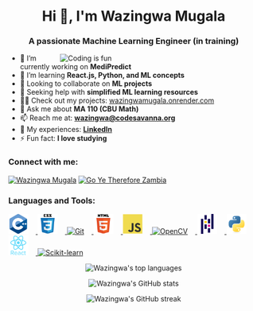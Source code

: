 <h1 align="center">Hi 👋, I'm Wazingwa Mugala</h1>
<h3 align="center">A passionate Machine Learning Engineer (in training)</h3>

<img src="https://cdn.dribbble.com/users/1162077/screenshots/3848914/programmer.gif" alt="Coding is fun" width="400" align="right" /> 

- 🔭 I’m currently working on **MediPredict**
- 🌱 I’m learning **React.js, Python, and ML concepts**
- 👯 Looking to collaborate on **ML projects**
- 🤝 Seeking help with **simplified ML learning resources**
- 👨‍💻 Check out my projects: [wazingwamugala.onrender.com](https://wazingwamugala.onrender.com/)
- 💬 Ask me about **MA 110 (CBU Math)**
- 📫 Reach me at: **wazingwa@codesavanna.org**
- 📄 My experiences: **[LinkedIn](https://linkedin.com/in/wazingwamugala)** 
- ⚡ Fun fact: **I love studying**

<h3 align="left">Connect with me:</h3>
<p align="left">
    <a href="https://linkedin.com/in/wazingwamugala" target="_blank"><img align="center" src="https://raw.githubusercontent.com/rahuldkjain/github-profile-readme-generator/master/src/images/icons/Social/linked-in-alt.svg" alt="Wazingwa Mugala" height="30" width="40" /></a>
    <a href="https://www.youtube.com/c/goyethereforezambia" target="_blank"><img align="center" src="https://raw.githubusercontent.com/rahuldkjain/github-profile-readme-generator/master/src/images/icons/Social/youtube.svg" alt="Go Ye Therefore Zambia" height="30" width="40" /></a>
</p>

<h3 align="left">Languages and Tools:</h3>
<p align="left"> 
    <a href="https://www.w3schools.com/cpp/" target="_blank" rel="noreferrer"> 
        <img src="https://raw.githubusercontent.com/devicons/devicon/master/icons/cplusplus/cplusplus-original.svg" alt="C++" width="40" height="40" style="margin-right: 15px;"/> 
    </a> 
    <a href="https://www.w3schools.com/css/" target="_blank" rel="noreferrer"> 
        <img src="https://raw.githubusercontent.com/devicons/devicon/master/icons/css3/css3-original-wordmark.svg" alt="CSS3" width="40" height="40" style="margin-right: 15px;"/> 
    </a> 
    <a href="https://git-scm.com/" target="_blank" rel="noreferrer"> 
        <img src="https://www.vectorlogo.zone/logos/git-scm/git-scm-icon.svg" alt="Git" width="40" height="40" style="margin-right: 15px;"/> 
    </a> 
    <a href="https://www.w3.org/html/" target="_blank" rel="noreferrer"> 
        <img src="https://raw.githubusercontent.com/devicons/devicon/master/icons/html5/html5-original-wordmark.svg" alt="HTML5" width="40" height="40" style="margin-right: 15px;"/> 
    </a> 
    <a href="https://developer.mozilla.org/en-US/docs/Web/JavaScript" target="_blank" rel="noreferrer"> 
        <img src="https://raw.githubusercontent.com/devicons/devicon/master/icons/javascript/javascript-original.svg" alt="JavaScript" width="40" height="40" style="margin-right: 15px;"/> 
    </a> 
    <a href="https://opencv.org/" target="_blank" rel="noreferrer"> 
        <img src="https://www.vectorlogo.zone/logos/opencv/opencv-icon.svg" alt="OpenCV" width="40" height="40" style="margin-right: 15px;"/> 
    </a> 
    <a href="https://pandas.pydata.org/" target="_blank" rel="noreferrer"> 
        <img src="https://raw.githubusercontent.com/devicons/devicon/2ae2a900d2f041da66e950e4d48052658d850630/icons/pandas/pandas-original.svg" alt="Pandas" width="40" height="40" style="margin-right: 15px;"/> 
    </a> 
    <a href="https://www.python.org" target="_blank" rel="noreferrer"> 
        <img src="https://raw.githubusercontent.com/devicons/devicon/master/icons/python/python-original.svg" alt="Python" width="40" height="40" style="margin-right: 15px;"/> 
    </a> 
    <a href="https://reactjs.org/" target="_blank" rel="noreferrer"> 
        <img src="https://raw.githubusercontent.com/devicons/devicon/master/icons/react/react-original-wordmark.svg" alt="React" width="40" height="40" style="margin-right: 15px;"/> 
    </a> 
    <a href="https://scikit-learn.org/" target="_blank" rel="noreferrer"> 
        <img src="https://upload.wikimedia.org/wikipedia/commons/0/05/Scikit_learn_logo_small.svg" alt="Scikit-learn" width="40" height="40" style="margin-right: 15px;"/> 
    </a> 
</p>

<!-- GitHub stats -->
<div align="center">
    <p>
        <img src="https://github-readme-stats.vercel.app/api/top-langs?username=wazdevzm&show_icons=true&locale=en&layout=compact" alt="Wazingwa's top languages" width="500"/>
    </p>
    <p>
        <img src="https://github-readme-stats.vercel.app/api?username=wazdevzm&show_icons=true&locale=en" alt="Wazingwa's GitHub stats" width="500"/>
    </p>
    <p>
        <img src="https://github-readme-streak-stats.herokuapp.com/?user=wazdevzm&" alt="Wazingwa's GitHub streak" width="500"/>
    </p>
</div>
